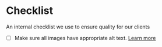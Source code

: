 # Checklist
An internal checklist we use to ensure quality for our clients

- [ ] Make sure all images have appropriate alt text. [Learn more](./resources/alt-text)
